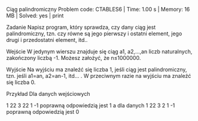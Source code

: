 Ciąg palindromiczny
Problem code: CTABLES6 | Time: 1.00 s | Memory: 16 MB | Solved: yes | print

Zadanie
Napisz program, który sprawdza, czy dany ciąg jest palindromiczny, tzn. czy równe są jego pierwszy i ostatni element, jego drugi i przedostatni element, itd..

Wejście
W jedynym wierszu znajduje się ciąg a1, a2,...,an liczb naturalnych, zakończony liczbą -1. Możesz założyć, że n≤1000000.

Wyjście
Na wyjściu ma znaleźć się liczba 1, jeśli ciąg jest palindromiczny, tzn. jeśli a1=an, a2=an-1, itd... . W przeciwnym razie na wyjściu ma znaleźć się liczba 0.

Przykład
Dla danych wejściowych

1 22 3 22 1 -1
poprawną odpowiedzią jest
1
a dla danych
1 22 3 2 1 -1
poprawną odpowiedzią jest
0